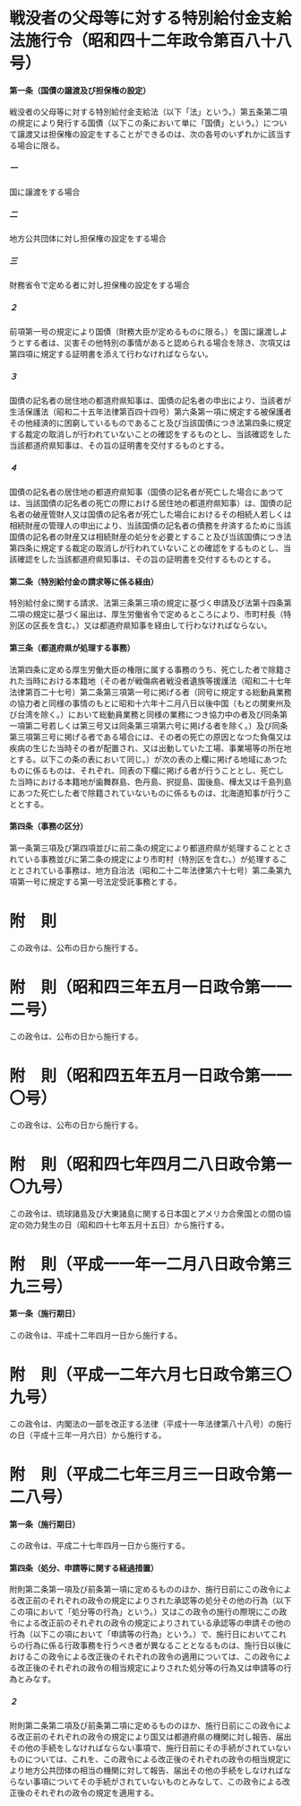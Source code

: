 # 戦没者の父母等に対する特別給付金支給法施行令（昭和四十二年政令第百八十八号）
#### 第一条（国債の譲渡及び担保権の設定）
戦没者の父母等に対する特別給付金支給法（以下「法」という。）第五条第二項の規定により発行する国債（以下この条において単に「国債」という。）について譲渡又は担保権の設定をすることができるのは、次の各号のいずれかに該当する場合に限る。
##### 一
国に譲渡をする場合
##### 二
地方公共団体に対し担保権の設定をする場合
##### 三
財務省令で定める者に対し担保権の設定をする場合
##### ２
前項第一号の規定により国債（財務大臣が定めるものに限る。）を国に譲渡しようとする者は、災害その他特別の事情があると認められる場合を除き、次項又は第四項に規定する証明書を添えて行わなければならない。
##### ３
国債の記名者の居住地の都道府県知事は、国債の記名者の申出により、当該者が生活保護法（昭和二十五年法律第百四十四号）第六条第一項に規定する被保護者その他経済的に困窮しているものであること及び当該国債につき法第四条に規定する裁定の取消しが行われていないことの確認をするものとし、当該確認をした当該都道府県知事は、その旨の証明書を交付するものとする。
##### ４
国債の記名者の居住地の都道府県知事（国債の記名者が死亡した場合にあつては、当該国債の記名者の死亡の際における居住地の都道府県知事）は、国債の記名者の破産管財人又は国債の記名者が死亡した場合におけるその相続人若しくは相続財産の管理人の申出により、当該国債の記名者の債務を弁済するために当該国債の記名者の財産又は相続財産の処分を必要とすること及び当該国債につき法第四条に規定する裁定の取消しが行われていないことの確認をするものとし、当該確認をした当該都道府県知事は、その旨の証明書を交付するものとする。
#### 第二条（特別給付金の請求等に係る経由）
特別給付金に関する請求、法第三条第三項の規定に基づく申請及び法第十四条第二項の規定に基づく届出は、厚生労働省令で定めるところにより、市町村長（特別区の区長を含む。）又は都道府県知事を経由して行わなければならない。
#### 第三条（都道府県が処理する事務）
法第四条に定める厚生労働大臣の権限に属する事務のうち、死亡した者で除籍された当時における本籍地（その者が戦傷病者戦没者遺族等援護法（昭和二十七年法律第百二十七号）第二条第三項第一号に掲げる者（同号に規定する総動員業務の協力者と同様の事情のもとに昭和十六年十二月八日以後中国（もとの関東州及び台湾を除く。）において総動員業務と同様の業務につき協力中の者及び同条第一項第二号若しくは第三号又は同条第三項第六号に掲げる者を除く。）及び同条第三項第三号に掲げる者である場合には、その者の死亡の原因となつた負傷又は疾病の生じた当時その者が配置され、又は出動していた工場、事業場等の所在地とする。以下この条の表において同じ。）が次の表の上欄に掲げる地域にあつたものに係るものは、それぞれ、同表の下欄に掲げる者が行うこととし、死亡した当時における本籍地が歯舞群島、色丹島、択捉島、国後島、樺太又は千島列島にあつた死亡した者で除籍されていないものに係るものは、北海道知事が行うこととする。
#### 第四条（事務の区分）
第一条第三項及び第四項並びに前二条の規定により都道府県が処理することとされている事務並びに第二条の規定により市町村（特別区を含む。）が処理することとされている事務は、地方自治法（昭和二十二年法律第六十七号）第二条第九項第一号に規定する第一号法定受託事務とする。
# 附　則
この政令は、公布の日から施行する。
# 附　則（昭和四三年五月一日政令第一一二号）
この政令は、公布の日から施行する。
# 附　則（昭和四五年五月一日政令第一一〇号）
この政令は、公布の日から施行する。
# 附　則（昭和四七年四月二八日政令第一〇九号）
この政令は、琉球諸島及び大東諸島に関する日本国とアメリカ合衆国との間の協定の効力発生の日（昭和四十七年五月十五日）から施行する。
# 附　則（平成一一年一二月八日政令第三九三号）
#### 第一条（施行期日）
この政令は、平成十二年四月一日から施行する。
# 附　則（平成一二年六月七日政令第三〇九号）
この政令は、内閣法の一部を改正する法律（平成十一年法律第八十八号）の施行の日（平成十三年一月六日）から施行する。
# 附　則（平成二七年三月三一日政令第一二八号）
#### 第一条（施行期日）
この政令は、平成二十七年四月一日から施行する。
#### 第四条（処分、申請等に関する経過措置）
附則第二条第一項及び前条第一項に定めるもののほか、施行日前にこの政令による改正前のそれぞれの政令の規定によりされた承認等の処分その他の行為（以下この項において「処分等の行為」という。）又はこの政令の施行の際現にこの政令による改正前のそれぞれの政令の規定によりされている承認等の申請その他の行為（以下この項において「申請等の行為」という。）で、施行日においてこれらの行為に係る行政事務を行うべき者が異なることとなるものは、施行日以後におけるこの政令による改正後のそれぞれの政令の適用については、この政令による改正後のそれぞれの政令の相当規定によりされた処分等の行為又は申請等の行為とみなす。
##### ２
附則第二条第二項及び前条第二項に定めるもののほか、施行日前にこの政令による改正前のそれぞれの政令の規定により国又は都道府県の機関に対し報告、届出その他の手続をしなければならない事項で、施行日前にその手続がされていないものについては、これを、この政令による改正後のそれぞれの政令の相当規定により地方公共団体の相当の機関に対して報告、届出その他の手続をしなければならない事項についてその手続がされていないものとみなして、この政令による改正後のそれぞれの政令の規定を適用する。
